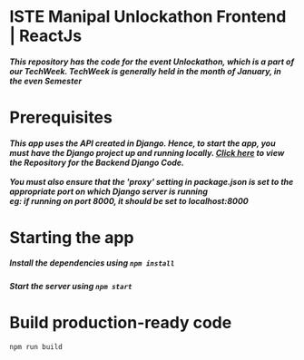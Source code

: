 # ISTE Manipal Unlockathon Frontend | ReactJs

##### This repository has the code for the event Unlockathon, which is a part of our TechWeek. TechWeek is generally held in the month of January, in the even Semester

# Prerequisites
##### This app uses the API created in Django. Hence, to start the app, you must have the Django project up and running locally. [Click here](https://github.com/istemanipal/unlockathon_backend "Click here") to view the Repository for the Backend Django Code.<br/><br/> You must also ensure that the *'proxy'* setting in package.json is set to the appropriate port on which Django server is running  <br/>eg: if running on port 8000, it should be set to *localhost:8000*

# Starting the app
##### Install the dependencies using `npm install `
##### Start the server using `npm start`

# Build production-ready code
`npm run build`
